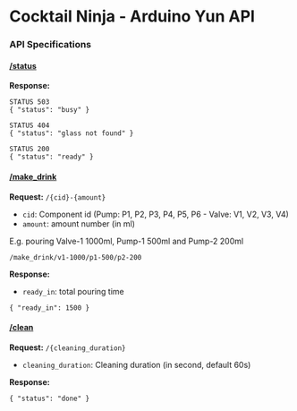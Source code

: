 # Cocktail Ninja - Arduino Yun API

### API Specifications

#### [/status](#)

__Response:__

    STATUS 503
    { "status": "busy" }

    STATUS 404
    { "status": "glass not found" }

    STATUS 200
    { "status": "ready" }

#### [/make_drink](#)

__Request:__ `/{cid}-{amount}`

- `cid`: Component id (Pump: P1, P2, P3, P4, P5, P6 - Valve: V1, V2, V3, V4)
- `amount`: amount number (in ml)

E.g. pouring Valve-1 1000ml, Pump-1 500ml and Pump-2 200ml

    /make_drink/v1-1000/p1-500/p2-200

__Response:__

- `ready_in`: total pouring time

```
{ "ready_in": 1500 }
```

#### [/clean](#)

__Request:__ `/{cleaning_duration}`

- `cleaning_duration`: Cleaning duration (in second, default 60s)

__Response:__

    { "status": "done" }

